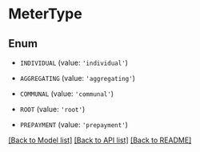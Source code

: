 # MeterType


## Enum

* `INDIVIDUAL` (value: `'individual'`)

* `AGGREGATING` (value: `'aggregating'`)

* `COMMUNAL` (value: `'communal'`)

* `ROOT` (value: `'root'`)

* `PREPAYMENT` (value: `'prepayment'`)

[[Back to Model list]](../README.md#documentation-for-models) [[Back to API list]](../README.md#documentation-for-api-endpoints) [[Back to README]](../README.md)


